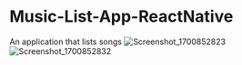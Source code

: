 # Music-List-App-ReactNative
An application that lists songs
![Screenshot_1700852823](https://github.com/DBerkan/Music-List-App-ReactNative/assets/75339046/57bae2b6-879e-4872-bd63-ffd5aac40cd6)
![Screenshot_1700852832](https://github.com/DBerkan/Music-List-App-ReactNative/assets/75339046/7ef345f8-d1e0-412a-812e-5271b3a89edb)


